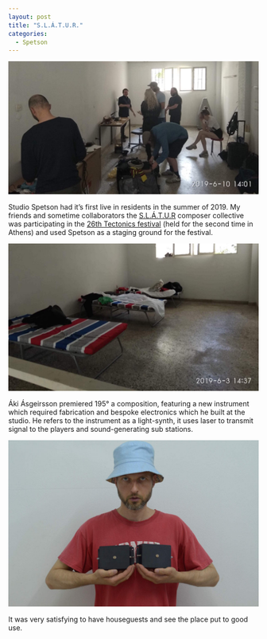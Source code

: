 ```yaml
---
layout: post
title: "S.L.Á.T.U.R."
categories:
  - Spetson
---
```


![Full house](/img/slatur1.jpg)

Studio Spetson had it’s first live in residents in the summer of 2019. My friends and sometime collaborators the [S.L.Á.T.U.R](www.slatur.is) composer collective was participating in the [26th Tectonics festival](https://www.onassis.org/whats-on/tectonics-athens-2019) (held for the second time in Athens) and used Spetson as a staging ground for the festival.

![Composition barracks](/img/Sumarbudir.jpg)

Áki Ásgeirsson premiered 195° a composition, featuring a new instrument which required fabrication and bespoke electronics which he built at the studio. He refers to the instrument as a light-synth, it uses laser to transmit signal to the players and sound-generating sub stations.

![Androgynous dreams](/img/AkiTitties.JPG)

It was very satisfying to have houseguests and see the place put to good use.
